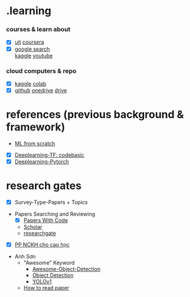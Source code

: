 # .learning
### courses & learn about 
- [x] [uit](https://courses.uit.edu.vn/)
  [coursera](https://www.coursera.org/my-learning?myLearningTab=COMPLETED)
- [x] [google search]()  
  [kaggle](https://www.kaggle.com/learn)
  [youtube](https://www.youtube.com/@QuanHoangNgoc-yu9uo/featured)
### cloud computers & repo 
- [x] [kaggle](https://www.kaggle.com/work/code)
  [colab](https://colab.research.google.com/)
- [x] [github](https://github.com/QuanHoangNgoc)
  [onedrive](https://uithcm-my.sharepoint.com/personal/22521178_ms_uit_edu_vn/_layouts/15/onedrive.aspx?login_hint=22521178%40ms%2Euit%2Eedu%2Evn&view=0)
  [drive](https://drive.google.com/drive/u/0/home)

# references (previous background & framework) 
- [ML from scratch](https://www.youtube.com/watch?v=ngLyX54e1LU&list=PLqnslRFeH2Upcrywf-u2etjdxxkL8nl7E)
- [x] [Deeplearning-TF: codebasic](https://www.youtube.com/playlist?list=PLeo1K3hjS3uu7CxAacxVndI4bE_o3BDtO)
- [x] [Deeplearning-Pytorch](https://d2l.ai/chapter_introduction/index.html)

# research gates 
- [x] Survey-Type-Papers + Topics
- Papers Searching and Reviewing
  - [x] [Papers With Code](https://paperswithcode.com/)
  - [Scholar](https://scholar.google.com.vn/)
  - [researchgate](https://github.com/QuanHoangNgoc/CS2205.CH1501/blob/main/README.md)

- [x] [PP NCKH cho cao học](https://github.com/QuanHoangNgoc/CS2205.CH1501)

- Anh Sơn
  - "Awesome" Keyword 
    - [Awesome-Object-Detection](https://github.com/daicoolb/Awesome-Object-Detections)
    - [Object Detection](https://github.com/amusi/awesome-object-detection)
    - [YOLOv1](https://arxiv.org/abs/1506.02640)
  - [How to read paper](http://ccr.sigcomm.org/online/files/p83-keshavA.pdf)

